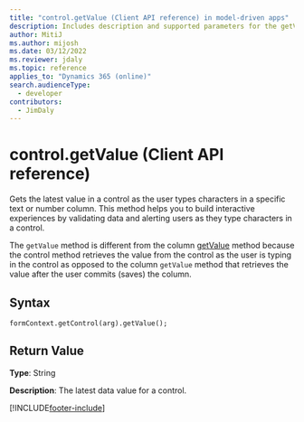 ```yaml
---
title: "control.getValue (Client API reference) in model-driven apps"
description: Includes description and supported parameters for the getValue method.
author: MitiJ
ms.author: mijosh
ms.date: 03/12/2022
ms.reviewer: jdaly
ms.topic: reference
applies_to: "Dynamics 365 (online)"
search.audienceType: 
  - developer
contributors:
  - JimDaly
---
```

# control.getValue (Client API reference)

Gets the latest value in a control as the user types characters in a specific text or number column. This method helps you to build interactive experiences by validating data and alerting users as they type characters in a control.

The `getValue` method is different from the column [getValue](../attributes/getvalue.md) method because the control method retrieves the value from the control as the user is typing in the control as opposed to the column `getValue` method that retrieves the value after the user commits (saves) the column. 

## Syntax

`formContext.getControl(arg).getValue();`

## Return Value

**Type**: String

**Description**:  The latest data value for a control.

[!INCLUDE[footer-include](../../../../../includes/footer-banner.md)]
